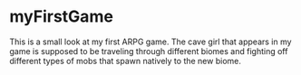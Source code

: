 # myFirstGame
This is a small look at  my first ARPG game. The cave girl that appears in my game is supposed to be traveling through different biomes and fighting off different types of mobs that spawn natively to the new biome.
